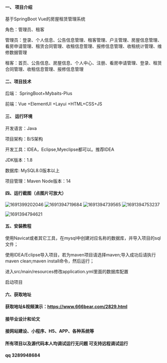 #### 一、 项目介绍
基于SpringBoot Vue的房屋租赁管理系统

角色：管理员、租客

管理员：登录、个人信息、公告信息管理、租客管理、户主管理、房屋信息管理、看房申请管理、租赁合同管理、收租信息管理、报修信息管理、收租统计管理、维修数据管理

租客：首页、公告信息、房屋信息、个人中心、注册、看房申请管理、登录、租赁合同管理、收租信息管理、报修信息管理

#### 二、项目技术
后端： SpringBoot+Mybaits-Plus

前端：Vue +ElementUI +Layui +HTML+CSS+JS

#### 三、 运行环境
开发语言：Java

项目架构：B/S架构

开发工具：IDEA，Eclipse,Myeclipse都可以。推荐IDEA

JDK版本：1.8

数据库: MySQL8.0版本以上

项目管理：Maven
Node版本：14
#### 四、运行截图（点图片可放大）
![1691399202046](https://github.com/666bears/lease/assets/143094776/f53b021d-1509-4396-92ee-c794519e3f57)
![1691394719684](https://github.com/666bears/lease/assets/143094776/a0cd1b08-9fd9-48c1-af84-df197771e603)
![1691394739565](https://github.com/666bears/lease/assets/143094776/fe048d2b-1c18-4e11-8265-934b7be76da9)
![1691394753237](https://github.com/666bears/lease/assets/143094776/a08021ad-a074-44aa-b380-1d9cd52004c9)

![1691394794621](https://github.com/666bears/lease/assets/143094776/8a33e4d3-99de-4287-baea-7daaac1e3c23)


#### 五、安装教程
使用Navicat或者其它工具，在mysql中创建对应名称的数据库，并导入项目的sql文件；

使用IDEA/Eclipse导入项目，若为maven项目请选择maven;导入成功后请执行maven clean;maven install命令，然后运行；

进入src/main/resources修改application.yml里面的数据库配置

启动项目
#### 六、获取地址
#### 获取地址&视频演示：https://www.666bear.com/2829.html

#### 接毕业设计和论文
#### 接网站建设、小程序、H5、APP、各种系统等
#### 所有项目以及源代码本人均调试运行无问题 可支持远程调试运行
#### qq 3289948684
